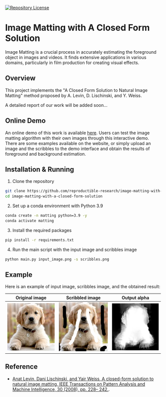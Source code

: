 [![Repository License](https://img.shields.io/badge/license-GPL%20v3.0-brightgreen.svg)](LICENSE)

# Image Matting with A Closed Form Solution 

Image Matting is a crucial process in accurately estimating the foreground object in images and videos. It finds extensive applications in various domains, particularly in film production for creating visual effects.

## Overview
This project implements the "A Closed Form Solution to Natural Image Matting" method proposed by A. Levin, D. Lischinski, and Y. Weiss. 
<!-- The method was presented at the IEEE Conference on Computer Vision and Pattern Recognition (CVPR) in June 2006, New York. -->

<!-- The paper describing the method can be found [here](https://people.csail.mit.edu/alevin/papers/Matting-Levin-Lischinski-Weiss-CVPR06.pdf). -->
A detailed report of our work will be added soon...

<!-- ## Purpose
The purpose of this project is to provide a Python implementation of the image matting technique . By implementing this method, users can accurately estimate foreground objects in images and videos, which can be beneficial for various image and video editing applications. -->

## Online Demo
An online demo of this work is available [here](https://ipolcore.ipol.im/demo/clientApp/demo.html?id=77777000489). Users can test the image matting algorithm with their own images through this interactive demo. There are some examples available on the website, or simply upload an image and the scribbles to the demo interface and obtain the results of foreground and background estimation.



## Installation & Running
1. Clone the repository
```bash
git clone https://github.com/reproductible-research/image-matting-with-a-closed-form-solution.git
cd image-matting-with-a-closed-form-solution
```
2. Set up a conda environment with Python 3.9
```bash
conda create -n matting python=3.9 -y
conda activate matting
```
3. Install the required packages
```bash
pip install -r requirements.txt
```

4. Run the main script with the input image and scribbles image

```bash
python main.py input_image.png -s scribbles.png 
```

## Example
Here is an example of input image, scribbles image, and the obtained result:


| Original image                           | Scribbled image                           | Output alpha                             | 
|------------------------------------------|-------------------------------------------|------------------------------------------|
| ![Original image](input_image.png)   | ![Scribbled image](scribbles.png) | ![Output alpha](output.png) |



## Reference

- [Anat Levin, Dani Lischinski, and Yair Weiss, A closed-form solution to natural image matting, IEEE Transactions on Pattern Analysis and Machine Intelligence, 30 (2008), pp. 228– 242.](https://people.csail.mit.edu/alevin/papers/Matting-Levin-Lischinski-Weiss-CVPR06.pdf).
